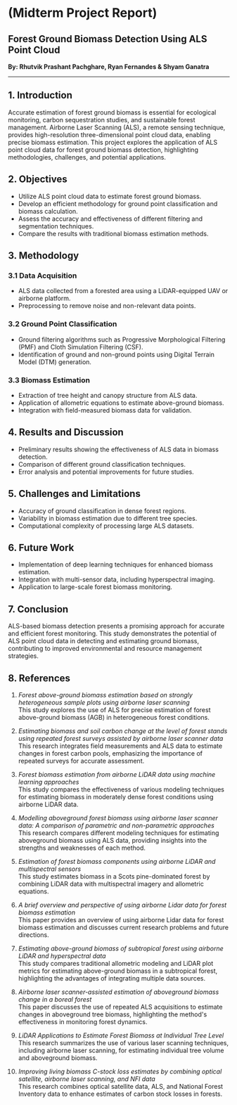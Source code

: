 # (Midterm Project Report)

## Forest Ground Biomass Detection Using ALS Point Cloud
**By: Rhutvik Prashant Pachghare, Ryan Fernandes & Shyam Ganatra**

---

## 1. Introduction
Accurate estimation of forest ground biomass is essential for ecological monitoring, carbon sequestration studies, and sustainable forest management. Airborne Laser Scanning (ALS), a remote sensing technique, provides high-resolution three-dimensional point cloud data, enabling precise biomass estimation. This project explores the application of ALS point cloud data for forest ground biomass detection, highlighting methodologies, challenges, and potential applications.

## 2. Objectives
- Utilize ALS point cloud data to estimate forest ground biomass.
- Develop an efficient methodology for ground point classification and biomass calculation.
- Assess the accuracy and effectiveness of different filtering and segmentation techniques.
- Compare the results with traditional biomass estimation methods.

## 3. Methodology

### 3.1 Data Acquisition
- ALS data collected from a forested area using a LiDAR-equipped UAV or airborne platform.
- Preprocessing to remove noise and non-relevant data points.

### 3.2 Ground Point Classification
- Ground filtering algorithms such as Progressive Morphological Filtering (PMF) and Cloth Simulation Filtering (CSF).
- Identification of ground and non-ground points using Digital Terrain Model (DTM) generation.

### 3.3 Biomass Estimation
- Extraction of tree height and canopy structure from ALS data.
- Application of allometric equations to estimate above-ground biomass.
- Integration with field-measured biomass data for validation.

## 4. Results and Discussion
- Preliminary results showing the effectiveness of ALS data in biomass detection.
- Comparison of different ground classification techniques.
- Error analysis and potential improvements for future studies.

## 5. Challenges and Limitations
- Accuracy of ground classification in dense forest regions.
- Variability in biomass estimation due to different tree species.
- Computational complexity of processing large ALS datasets.

## 6. Future Work
- Implementation of deep learning techniques for enhanced biomass estimation.
- Integration with multi-sensor data, including hyperspectral imaging.
- Application to large-scale forest biomass monitoring.

## 7. Conclusion
ALS-based biomass detection presents a promising approach for accurate and efficient forest monitoring. This study demonstrates the potential of ALS point cloud data in detecting and estimating ground biomass, contributing to improved environmental and resource management strategies.

## 8. References
1. *Forest above-ground biomass estimation based on strongly heterogeneous sample plots using airborne laser scanning*  
   This study explores the use of ALS for precise estimation of forest above-ground biomass (AGB) in heterogeneous forest conditions.

2. *Estimating biomass and soil carbon change at the level of forest stands using repeated forest surveys assisted by airborne laser scanner data*  
   This research integrates field measurements and ALS data to estimate changes in forest carbon pools, emphasizing the importance of repeated surveys for accurate assessment.

3. *Forest biomass estimation from airborne LiDAR data using machine learning approaches*  
   This study compares the effectiveness of various modeling techniques for estimating biomass in moderately dense forest conditions using airborne LiDAR data.

4. *Modelling aboveground forest biomass using airborne laser scanner data: A comparison of parametric and non-parametric approaches*  
   This research compares different modeling techniques for estimating aboveground biomass using ALS data, providing insights into the strengths and weaknesses of each method.

5. *Estimation of forest biomass components using airborne LiDAR and multispectral sensors*  
   This study estimates biomass in a Scots pine-dominated forest by combining LiDAR data with multispectral imagery and allometric equations.

6. *A brief overview and perspective of using airborne Lidar data for forest biomass estimation*  
   This paper provides an overview of using airborne Lidar data for forest biomass estimation and discusses current research problems and future directions.

7. *Estimating above-ground biomass of subtropical forest using airborne LiDAR and hyperspectral data*  
   This study compares traditional allometric modeling and LiDAR plot metrics for estimating above-ground biomass in a subtropical forest, highlighting the advantages of integrating multiple data sources.

8. *Airborne laser scanner-assisted estimation of aboveground biomass change in a boreal forest*  
   This paper discusses the use of repeated ALS acquisitions to estimate changes in aboveground tree biomass, highlighting the method's effectiveness in monitoring forest dynamics.

9. *LiDAR Applications to Estimate Forest Biomass at Individual Tree Level*  
   This research summarizes the use of various laser scanning techniques, including airborne laser scanning, for estimating individual tree volume and aboveground biomass.

10. *Improving living biomass C-stock loss estimates by combining optical satellite, airborne laser scanning, and NFI data*  
    This research combines optical satellite data, ALS, and National Forest Inventory data to enhance estimates of carbon stock losses in forests.
